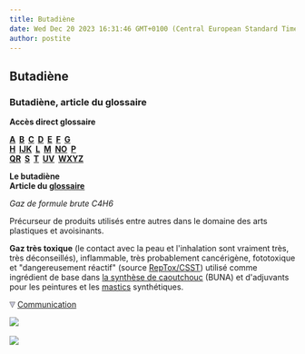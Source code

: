 ```yaml
---
title: Butadiène
date: Wed Dec 20 2023 16:31:46 GMT+0100 (Central European Standard Time)
author: postite
---
```


## Butadiène
### Butadiène, article du glossaire
 **Accès direct glossaire**

**[A](a.html)  [B](b.html)  [C](c.html)  [D](d.html)  [E](e.html)  [F](f.html)  [G](g.html)  
[H](h.html)  [IJK](ijk.html)  [L](l.html)  [M](m.html)  [NO](no.html)  [P](p.html)  
[QR](qr.html)  [S](s.html)  [T](t.html)  [UV](uv.html)  [WXYZ](wxyz.html)**

**Le butadiène  
Article du [glossaire](glossaire.html)**

_Gaz de formule brute C4H6_

Précurseur de produits utilisés entre autres dans le domaine des arts plastiques et avoisinants.

**Gaz très toxique** (le contact avec la peau et l'inhalation sont vraiment très, très déconseillés), inflammable, très probablement cancérigène, fototoxique et "dangereusement réactif" (source [RepTox/CSST](liensutiles.html#csst)) utilisé comme ingrédient de base dans [la synthèse de caoutchouc](latex.html#utilisationsmodernes) (BUNA) et d'adjuvants pour les peintures et les [mastics](mastic.html) synthétiques. 



![](images/flechebas.gif) [Communication](http://www.artrealite.com/annonceurs.htm) 

[![](https://cbonvin.fr/sites/regie.artrealite.com/visuels/campagne1.png)](index-2.html#20131014)

![](https://cbonvin.fr/sites/regie.artrealite.com/visuels/campagne2.png)
